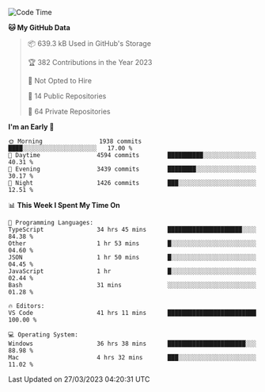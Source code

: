 <!--START_SECTION:waka-->
![Code Time](http://img.shields.io/badge/Code%20Time-3%2C840%20hrs%2041%20mins-blue)

**🐱 My GitHub Data** 

> 📦 639.3 kB Used in GitHub's Storage 
 > 
> 🏆 382 Contributions in the Year 2023
 > 
> 🚫 Not Opted to Hire
 > 
> 📜 14 Public Repositories 
 > 
> 🔑 64 Private Repositories 
 > 
**I'm an Early 🐤** 

```text
🌞 Morning                1938 commits        ████░░░░░░░░░░░░░░░░░░░░░   17.00 % 
🌆 Daytime                4594 commits        ██████████░░░░░░░░░░░░░░░   40.31 % 
🌃 Evening                3439 commits        ████████░░░░░░░░░░░░░░░░░   30.17 % 
🌙 Night                  1426 commits        ███░░░░░░░░░░░░░░░░░░░░░░   12.51 % 
```


📊 **This Week I Spent My Time On** 

```text
💬 Programming Languages: 
TypeScript               34 hrs 45 mins      █████████████████████░░░░   84.38 % 
Other                    1 hr 53 mins        █░░░░░░░░░░░░░░░░░░░░░░░░   04.60 % 
JSON                     1 hr 50 mins        █░░░░░░░░░░░░░░░░░░░░░░░░   04.45 % 
JavaScript               1 hr                █░░░░░░░░░░░░░░░░░░░░░░░░   02.44 % 
Bash                     31 mins             ░░░░░░░░░░░░░░░░░░░░░░░░░   01.28 % 

🔥 Editors: 
VS Code                  41 hrs 11 mins      █████████████████████████   100.00 % 

💻 Operating System: 
Windows                  36 hrs 38 mins      ██████████████████████░░░   88.98 % 
Mac                      4 hrs 32 mins       ███░░░░░░░░░░░░░░░░░░░░░░   11.02 % 
```


 Last Updated on 27/03/2023 04:20:31 UTC
<!--END_SECTION:waka-->

